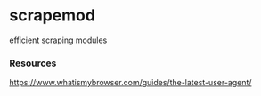 # scrapemod
efficient scraping modules

### Resources
https://www.whatismybrowser.com/guides/the-latest-user-agent/